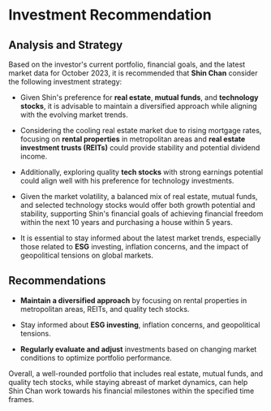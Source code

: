 # Investment Recommendation

## Analysis and Strategy

Based on the investor's current portfolio, financial goals, and the latest market data for October 2023, it is recommended that **Shin Chan** consider the following investment strategy:

- Given Shin's preference for **real estate**, **mutual funds**, and **technology stocks**, it is advisable to maintain a diversified approach while aligning with the evolving market trends.

- Considering the cooling real estate market due to rising mortgage rates, focusing on **rental properties** in metropolitan areas and **real estate investment trusts (REITs)** could provide stability and potential dividend income.

- Additionally, exploring quality **tech stocks** with strong earnings potential could align well with his preference for technology investments.

- Given the market volatility, a balanced mix of real estate, mutual funds, and selected technology stocks would offer both growth potential and stability, supporting Shin's financial goals of achieving financial freedom within the next 10 years and purchasing a house within 5 years.

- It is essential to stay informed about the latest market trends, especially those related to **ESG** investing, inflation concerns, and the impact of geopolitical tensions on global markets.

## Recommendations

- **Maintain a diversified approach** by focusing on rental properties in metropolitan areas, REITs, and quality tech stocks.
  
- Stay informed about **ESG investing**, inflation concerns, and geopolitical tensions.

- **Regularly evaluate and adjust** investments based on changing market conditions to optimize portfolio performance. 

Overall, a well-rounded portfolio that includes real estate, mutual funds, and quality tech stocks, while staying abreast of market dynamics, can help Shin Chan work towards his financial milestones within the specified time frames.